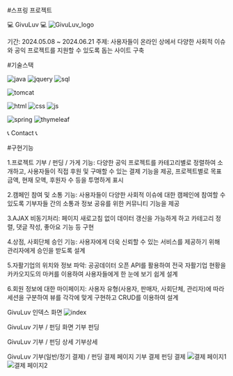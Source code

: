 #스프링 프로젝트

💻 GivuLuv 💻
![GivuLuv_logo](https://github.com/Akyungjin/SpringProject/assets/168511916/65e786a0-3e9d-4771-8fa3-a7914c4f462e)

기간: 2024.05.08 ~ 2024.06.21
주제: 사용자들이 온라인 상에서 다양한 사회적 이슈와 공익 프로젝트를 지원할 수 있도록 돕는 사이트 구축

#기술스택

![java](https://github.com/Akyungjin/SpringProject/assets/168511916/53823885-1e79-4d4d-9ea7-095f50ed684b)
![jquery](https://github.com/Akyungjin/SpringProject/assets/168511916/0cbc176c-031c-4e07-adb9-520360ad759e)
![sql](https://github.com/Akyungjin/SpringProject/assets/168511916/d524dd38-f53d-4b4f-902a-f667de25ac65)

![tomcat](https://github.com/Akyungjin/SpringProject/assets/168511916/78b95c65-b8dc-4a75-9ad3-3f926cf1a1ae)

![html](https://github.com/Akyungjin/SpringProject/assets/168511916/57a85d64-81eb-4a9d-8cb6-2ea3ee73dcb3)
![css](https://github.com/Akyungjin/SpringProject/assets/168511916/929afebf-754d-4815-b1b9-2c622aada0ac)
![js](https://github.com/Akyungjin/SpringProject/assets/168511916/e26b7ce1-82f2-4109-ae46-28dd075dae0c)

![spring](https://github.com/Akyungjin/SpringProject/assets/168511916/8b6282e5-2b3d-42d2-8ed0-06c7db5ad326)
![thymeleaf](https://github.com/Akyungjin/SpringProject/assets/168511916/dbce2118-3fcf-4b51-856d-4c764dac6f14)

📞 Contact 📞


#구현기능

1.프로젝트 기부 / 펀딩 / 가게 기능: 다양한 공익 프로젝트를 카테고리별로 정렬하여 소개하고, 사용자들이 직접 후원 및 구매할 수 있는 결제 기능을 제공, 프로젝트별로 목표 금액, 현재 모액, 후원자 수 등을 투명하게 표시

2.캠페인 참여 및 소통 기능: 사용자들이 다양한 사회적 이슈에 대한 캠페인에 참여할 수 있도록 기부자들 간의 소통과 정보 공유를 위한 커뮤니티 기능을 제공

3.AJAX 비동기처리: 페이지 새로고침 없이 데이터 갱신을 가능하게 하고 카테고리 정렬, 댓글 작성, 좋아요 기능 등 구현

4.상점, 사회단체 승인 기능: 사용자에게 더욱 신뢰할 수 있는 서비스를 제공하기 위해 관리자에게 승인을 받도록 설계

5.자활기업의 위치와 정보 파악: 공공데이터 오픈 API를 활용하여 전국 자활기업 현황을 카카오지도의 마커를 이용하여 사용자들에게 한 눈에 보기 쉽게 설계

6.회원 정보에 대한 마이페이지: 사용자 유형(사용자, 판매자, 사회단체, 관리자)에 따라 세션을 구분하여 뷰를 각각에 맞게 구현하고 CRUD를 이용하여 설계

GivuLuv 인덱스 화면 
![index](https://github.com/Akyungjin/SpringProject/assets/168511916/e1b08ce5-4d73-448e-8916-671d36c3a2ab)

GivuLuv 기부 / 펀딩 화면 기부 펀딩

GivuLuv 기부 / 펀딩 상세 기부상세 

GivuLuv 기부(일반/정기 결제) / 펀딩 결제 페이지 기부 결제 펀딩 결제
![결제 페이지1](https://github.com/Akyungjin/SpringProject/assets/168511916/363e36aa-e886-4921-b865-042344b57b5e)
![결제 페이지2](https://github.com/Akyungjin/SpringProject/assets/168511916/ef13a73d-0c33-4c25-aa20-c61405035659)

